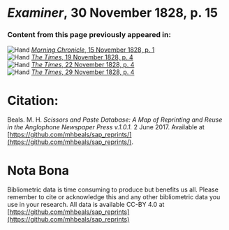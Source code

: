 # *Examiner*, 30 November 1828, p. 15  
  
### Content from this page previously appeared in:  
![Hand](http://scissorsandpaste.net/wp-content/uploads/2017/06/smallhandpointer.png) [*Morning Chronicle*, 15 November 1828, p. 1](https://mhbeals.github.io/sap_html/Morning-Chronicle/Morning-Chronicle-15-November-1828-p-1)  
![Hand](http://scissorsandpaste.net/wp-content/uploads/2017/06/smallhandpointer.png) [*The Times*, 19 November 1828, p. 4](https://mhbeals.github.io/sap_html/The-Times/The-Times-19-November-1828-p-4)  
![Hand](http://scissorsandpaste.net/wp-content/uploads/2017/06/smallhandpointer.png) [*The Times*, 22 November 1828, p. 4](https://mhbeals.github.io/sap_html/The-Times/The-Times-22-November-1828-p-4)  
![Hand](http://scissorsandpaste.net/wp-content/uploads/2017/06/smallhandpointer.png) [*The Times*, 29 November 1828, p. 4](https://mhbeals.github.io/sap_html/The-Times/The-Times-29-November-1828-p-4)  


# Citation: 

Beals. M. H. *Scissors and Paste Database: A Map of Reprinting and Reuse in the Anglophone Newspaper Press v.1.0.1.* 2 June 2017. Available at [https://github.com/mhbeals/sap_reprints/](https://github.com/mhbeals/sap_reprints/). 

# Nota Bona

Bibliometric data is time consuming to produce but benefits us all. Please remember to cite or acknowledge this and any other bibliometric data you use in your research. All data is available CC-BY 4.0 at [https://github.com/mhbeals/sap_reprints](https://github.com/mhbeals/sap_reprints)